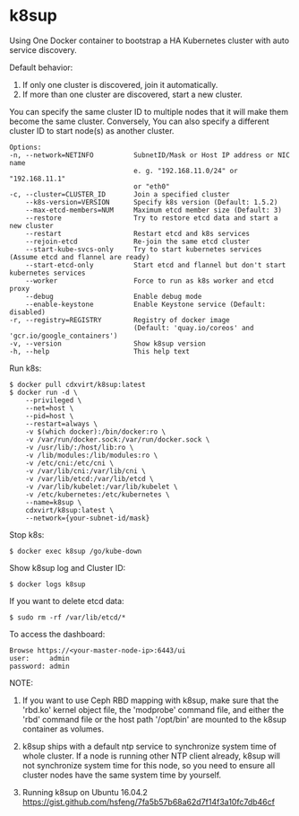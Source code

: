 # k8sup

Using One Docker container to bootstrap a HA Kubernetes cluster with auto service discovery.

Default behavior:
1. If only one cluster is discovered, join it automatically.
2. If more than one cluster are discovered, start a new cluster.

You can specify the same cluster ID to multiple nodes that it will make them become the same cluster. Conversely, You can also specify a different cluster ID to start node(s) as another cluster.

```
Options:
-n, --network=NETINFO          SubnetID/Mask or Host IP address or NIC name
                               e. g. "192.168.11.0/24" or "192.168.11.1"
                               or "eth0"
-c, --cluster=CLUSTER_ID       Join a specified cluster
    --k8s-version=VERSION      Specify k8s version (Default: 1.5.2)
    --max-etcd-members=NUM     Maximum etcd member size (Default: 3)
    --restore                  Try to restore etcd data and start a new cluster
    --restart                  Restart etcd and k8s services
    --rejoin-etcd              Re-join the same etcd cluster
    --start-kube-svcs-only     Try to start kubernetes services (Assume etcd and flannel are ready)
    --start-etcd-only          Start etcd and flannel but don't start kubernetes services
    --worker                   Force to run as k8s worker and etcd proxy
    --debug                    Enable debug mode
    --enable-keystone          Enable Keystone service (Default: disabled)
-r, --registry=REGISTRY        Registry of docker image
                               (Default: 'quay.io/coreos' and 'gcr.io/google_containers')
-v, --version                  Show k8sup version                               
-h, --help                     This help text
```

Run k8s:
```
$ docker pull cdxvirt/k8sup:latest
$ docker run -d \
    --privileged \
    --net=host \
    --pid=host \
    --restart=always \
    -v $(which docker):/bin/docker:ro \
    -v /var/run/docker.sock:/var/run/docker.sock \
    -v /usr/lib/:/host/lib:ro \
    -v /lib/modules:/lib/modules:ro \
    -v /etc/cni:/etc/cni \
    -v /var/lib/cni:/var/lib/cni \
    -v /var/lib/etcd:/var/lib/etcd \
    -v /var/lib/kubelet:/var/lib/kubelet \
    -v /etc/kubernetes:/etc/kubernetes \
    --name=k8sup \
    cdxvirt/k8sup:latest \
    --network={your-subnet-id/mask}
```

Stop k8s:
```
$ docker exec k8sup /go/kube-down
```

Show k8sup log and Cluster ID:
```
$ docker logs k8sup
```

If you want to delete etcd data:
```
$ sudo rm -rf /var/lib/etcd/*
```

To access the dashboard:
```
Browse https://<your-master-node-ip>:6443/ui
user:     admin
password: admin
```

NOTE:

1. If you want to use Ceph RBD mapping with k8sup, make sure that the 'rbd.ko' kernel object file, the 'modprobe' command file, and either the 'rbd' command file or the host path '/opt/bin' are mounted to the k8sup container as volumes.

2. k8sup ships with a default ntp service to synchronize system time of whole cluster. If a node is running other NTP client already, k8sup will not synchronize system time for this node, so you need to ensure all cluster nodes have the same system time by yourself.

3. Running k8sup on Ubuntu 16.04.2 <br /> https://gist.github.com/hsfeng/7fa5b57b68a62d7f14f3a10fc7db46cf <br />
